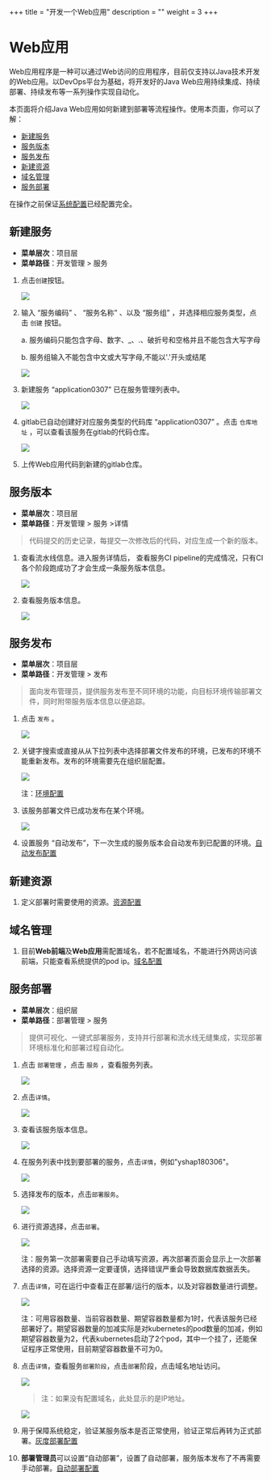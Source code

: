 +++
title = "开发一个Web应用"
description = ""
weight = 3
+++

# Web应用

  Web应用程序是一种可以通过Web访问的应用程序，目前仅支持以Java技术开发的Web应用。以DevOps平台为基础，将开发好的Java Web应用持续集成、持续部署、持续发布等一系列操作实现自动化。

  本页面将介绍Java Web应用如何新建到部署等流程操作。使用本页面，你可以了解：

   - [新建服务](#1)
   - [服务版本](#2)
   - [服务发布](#3)
   - [新建资源](#4)
   - [域名管理](#5)
   - [服务部署](#6)

   在操作之前保证[系统配置](../system-configuration)已经配置完全。

<h2 id="1">新建服务</h2>

- **菜单层次**：项目层
- **菜单路径**：开发管理 > 服务

1. 点击`创建`按钮。

    ![](./assets/Web应用/服务创建.png) 

1. 输入 “服务编码” 、 “服务名称” 、以及 “服务组” ，并选择相应服务类型，点击 `创建` 按钮。

    a. 服务编码只能包含字母、数字、_、.、破折号和空格并且不能包含大写字母

    b. 服务组输入不能包含中文或大写字母,不能以'.'开头或结尾

    ![](./assets/Web应用/服务创建数据填写.png) 

1. 新建服务 “application0307” 已在服务管理列表中。

    ![](./assets/Web应用/服务列表.png)

1. gitlab已自动创建好对应服务类型的代码库 “application0307” 。点击 `仓库地址` ，可以查看该服务在gitlab的代码仓库。

    ![](./assets/Web应用/仓库地址.png) 

1. 上传Web应用代码到新建的gitlab仓库。

<h2 id="2">服务版本</h2>

- **菜单层次**：项目层
- **菜单路径**：开发管理 > 服务 >详情

 > 代码提交的历史记录，每提交一次修改后的代码，对应生成一个新的版本。

1. 查看流水线信息。进入服务详情后， 查看服务CI pipeline的完成情况，只有CI各个阶段跑成功了才会生成一条服务版本信息。

    ![](./assets/Web应用/流水线.png)

1. 查看服务版本信息。

    ![](./assets/Web应用/服务版本.png)

<h2 id="3">服务发布</h2>

- **菜单层次**：项目层
- **菜单路径**：开发管理 > 发布

> 面向发布管理员，提供服务发布至不同环境的功能，向目标环境传输部署文件，同时附带服务版本信息以便追踪。 

1. 点击 `发布` 。

    ![](./assets/Web应用/发布.png)

1. 关键字搜索或直接从从下拉列表中选择部署文件发布的环境，已发布的环境不能重新发布。发布的环境需要先在组织层配置。

    ![](./assets/Web应用/选择环境.png)

    注：[环境配置](https://github.com/choerodon/choerodon)

1. 该服务部署文件已成功发布在某个环境。

    ![](./assets/Web应用/发布信息查看.png)

1. 设置服务 “自动发布”，下一次生成的服务版本会自动发布到已配置的环境。[自动发布配置](https://github.com/choerodon/choerodon)

<h2 id="4">新建资源</h2>

1. 定义部署时需要使用的资源。[资源配置](https://github.com/choerodon/choerodon)

<h2 id="5">域名管理</h2>

1. 目前**Web前端**及**Web应用**需配置域名，若不配置域名，不能进行外网访问该前端，只能查看系统提供的pod ip。[域名配置](https://github.com/choerodon/choerodon)

<h2 id="6">服务部署</h2>

- **菜单层次**：组织层
- **菜单路径**：部署管理 > 服务

>提供可视化、一键式部署服务，支持并行部署和流水线无缝集成，实现部署环境标准化和部署过程自动化。

1. 点击 `部署管理`  ，点击 `服务` ，查看服务列表。

    ![](./assets/Web应用/运行区服务列表.png)

1. 点击`详情`。

    ![](./assets/Web应用/服务详情.png)

1. 查看该服务版本信息。

    ![](./assets/Web应用/服务版本1.png)

1. 在服务列表中找到要部署的服务，点击`详情`，例如"yshap180306"。

    ![](./assets/Web应用/要部署的服务.png)

1. 选择发布的版本，点击`部署服务`。

    ![](./assets/Web应用/运行区服务版本.png)

1. 进行资源选择，点击`部署`。

    ![](./assets/Web应用/服务部署.png)

    注：服务第一次部署需要自己手动填写资源，再次部署页面会显示上一次部署选择的资源。选择资源一定要谨慎，选择错误严重会导致数据库数据丢失。

1. 点击`详情`，可在运行中查看正在部署/运行的版本，以及对容器数量进行调整。

    ![](./assets/Web应用/服务运行.png)

    注：可用容器数量、当前容器数量、期望容器数量都为1时，代表该服务已经部署好了。期望容器数量的加减实际是对kubernetes的pod数量的加减，例如期望容器数量为2，代表kubernetes启动了2个pod，其中一个挂了，还能保证程序正常使用，目前期望容器数量不可为0。

1. 点击`详情`，查看服务`部署阶段`，点击`部署`阶段，点击域名地址访问。

    ![](./assets/Web应用/域名查看.png)

    > 注：如果没有配置域名，此处显示的是IP地址。

    ![](./assets/Web应用/页面访问.png)

1. 用于保障系统稳定，验证某服务版本是否正常使用，验证正常后再转为正式部署。[灰度部署配置](https://github.com/choerodon/choerodon)

1. **部署管理员**可以设置“自动部署”，设置了自动部署，服务版本发布了不再需要手动部署。[自动部署配置](https://github.com/choerodon/choerodon)

